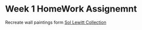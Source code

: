 # Week 1 HomeWork Assignemnt

Recreate wall paintings form 
[Sol Lewitt Collection](https://solvingsol.com/solutions/)